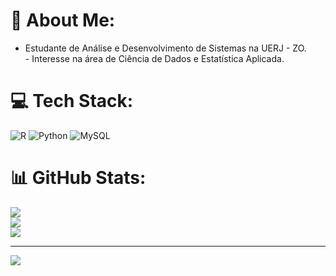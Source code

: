 # 💫 About Me:
- Estudante de Análise e Desenvolvimento de Sistemas na UERJ - ZO.<br>- Interesse na área de Ciência de Dados e Estatística Aplicada.<br>


# 💻 Tech Stack:
![R](https://img.shields.io/badge/r-%23276DC3.svg?style=for-the-badge&logo=r&logoColor=white) ![Python](https://img.shields.io/badge/python-3670A0?style=for-the-badge&logo=python&logoColor=ffdd54) ![MySQL](https://img.shields.io/badge/mysql-%2300000f.svg?style=for-the-badge&logo=mysql&logoColor=white)
# 📊 GitHub Stats:
![](https://github-readme-stats.vercel.app/api?username=AndresAquino26&theme=merko&hide_border=false&include_all_commits=false&count_private=false)<br/>
![](https://github-readme-streak-stats.herokuapp.com/?user=AndresAquino26&theme=merko&hide_border=false)<br/>
![](https://github-readme-stats.vercel.app/api/top-langs/?username=AndresAquino26&theme=merko&hide_border=false&include_all_commits=false&count_private=false&layout=compact)

---
[![](https://visitcount.itsvg.in/api?id=AndresAquino26&icon=0&color=3)](https://visitcount.itsvg.in)

<!-- Proudly created with GPRM ( https://gprm.itsvg.in ) -->